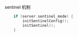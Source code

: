 sentinel 机制



```c
    if (server.sentinel_mode) {
        initSentinelConfig();
        initSentinel();
    }
```

